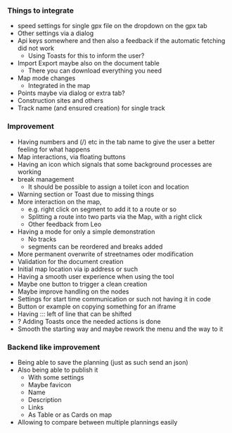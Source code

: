 ### Things to integrate
* speed settings for single gpx file on the dropdown on the gpx tab
* Other settings via a dialog
* Api keys somewhere and then also a feedback if the automatic fetching did not work
  * Using Toasts for this to inform the user?
* Import Export maybe also on the document table
  * There you can download everything you need
* Map mode changes
  * Integrated in the map
* Points maybe via dialog or extra tab?
* Construction sites and others
* Track name (and ensured creation) for single track

### Improvement
* Having numbers and (/) etc in the tab name to give the user a better feeling for what happens
* Map interactions, via floating buttons
* Having an icon which signals that some background processes are working
* break management
  * It should be possible to assign a toilet icon and location
* Warning section or Toast due to missing things
* More interaction on the map, 
  * e.g. right click on segment to add it to a route or so
  * Splitting a route into two parts via the Map, with a right click
  * Other feedback from Leo
* Having a mode for only a simple demonstration
  * No tracks
  * segments can be reordered and breaks added
* More permanent overwrite of streetnames oder modification
* Validation for the document creation
* Initial map location via ip address or such
* Having a smooth user experience when using the tool
* Maybe one button to trigger a clean creation
* Maybe improve handling on the nodes
* Settings for start time communication or such not having it in code
* Button or example on copying something for an iframe
* Having ::: left of line that can be shifted
* ? Adding Toasts once the needed actions is done
* Smooth the starting way and maybe rework the menu and the way to it

### Backend like improvement
* Being able to save the planning (just as such send an json)
* Also being able to publish it
  * With some settings
  * Maybe favicon 
  * Name
  * Description
  * Links
  * As Table or as Cards on map
* Allowing to compare between multiple plannings easily
